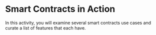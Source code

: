# Smart Contracts in Action

In this activity, you will examine several smart contracts use cases and curate a list of features that each have.
